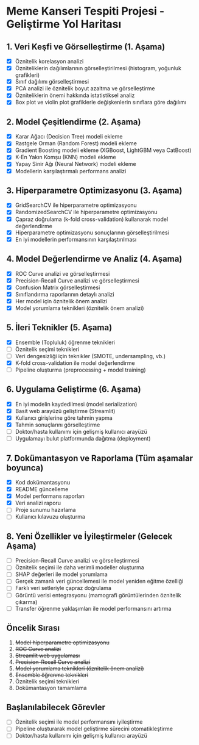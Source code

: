 # Meme Kanseri Tespiti Projesi - Geliştirme Yol Haritası

## 1. Veri Keşfi ve Görselleştirme (1. Aşama)
- [x] Öznitelik korelasyon analizi
- [x] Özniteliklerin dağılımlarının görselleştirilmesi (histogram, yoğunluk grafikleri)
- [x] Sınıf dağılımı görselleştirmesi
- [x] PCA analizi ile öznitelik boyut azaltma ve görselleştirme
- [x] Özniteliklerin önemi hakkında istatistiksel analiz
- [x] Box plot ve violin plot grafiklerle değişkenlerin sınıflara göre dağılımı

## 2. Model Çeşitlendirme (2. Aşama)
- [x] Karar Ağacı (Decision Tree) modeli ekleme
- [x] Rastgele Orman (Random Forest) modeli ekleme
- [x] Gradient Boosting modeli ekleme (XGBoost, LightGBM veya CatBoost)
- [x] K-En Yakın Komşu (KNN) modeli ekleme
- [x] Yapay Sinir Ağı (Neural Network) modeli ekleme
- [x] Modellerin karşılaştırmalı performans analizi

## 3. Hiperparametre Optimizasyonu (3. Aşama)
- [x] GridSearchCV ile hiperparametre optimizasyonu
- [x] RandomizedSearchCV ile hiperparametre optimizasyonu
- [x] Çapraz doğrulama (k-fold cross-validation) kullanarak model değerlendirme
- [x] Hiperparametre optimizasyonu sonuçlarının görselleştirilmesi
- [x] En iyi modellerin performansının karşılaştırılması

## 4. Model Değerlendirme ve Analiz (4. Aşama)
- [x] ROC Curve analizi ve görselleştirmesi
- [x] Precision-Recall Curve analizi ve görselleştirmesi
- [x] Confusion Matrix görselleştirmesi
- [x] Sınıflandırma raporlarının detaylı analizi
- [x] Her model için öznitelik önem analizi
- [x] Model yorumlama teknikleri (öznitelik önem analizi)

## 5. İleri Teknikler (5. Aşama)
- [x] Ensemble (Topluluk) öğrenme teknikleri
- [ ] Öznitelik seçimi teknikleri
- [ ] Veri dengesizliği için teknikler (SMOTE, undersampling, vb.)
- [x] K-fold cross-validation ile model değerlendirme
- [ ] Pipeline oluşturma (preprocessing + model training)

## 6. Uygulama Geliştirme (6. Aşama)
- [x] En iyi modelin kaydedilmesi (model serialization)
- [x] Basit web arayüzü geliştirme (Streamlit)
- [x] Kullanıcı girişlerine göre tahmin yapma
- [x] Tahmin sonuçlarını görselleştirme
- [ ] Doktor/hasta kullanımı için gelişmiş kullanıcı arayüzü
- [ ] Uygulamayı bulut platformunda dağıtma (deployment)

## 7. Dokümantasyon ve Raporlama (Tüm aşamalar boyunca)
- [x] Kod dokümantasyonu
- [x] README güncelleme
- [x] Model performans raporları
- [x] Veri analizi raporu
- [ ] Proje sunumu hazırlama
- [ ] Kullanıcı kılavuzu oluşturma

## 8. Yeni Özellikler ve İyileştirmeler (Gelecek Aşama)
- [ ] Precision-Recall Curve analizi ve görselleştirmesi
- [ ] Öznitelik seçimi ile daha verimli modeller oluşturma
- [ ] SHAP değerleri ile model yorumlama
- [ ] Gerçek zamanlı veri güncellemesi ile model yeniden eğitme özelliği
- [ ] Farklı veri setleriyle çapraz doğrulama
- [ ] Görüntü verisi entegrasyonu (mamografi görüntülerinden öznitelik çıkarma)
- [ ] Transfer öğrenme yaklaşımları ile model performansını artırma

## Öncelik Sırası

1. ~~Model hiperparametre optimizasyonu~~
2. ~~ROC Curve analizi~~
3. ~~Streamlit web uygulaması~~
4. ~~Precision-Recall Curve analizi~~
5. ~~Model yorumlama teknikleri (öznitelik önem analizi)~~
6. ~~Ensemble öğrenme teknikleri~~
7. Öznitelik seçimi teknikleri
8. Dokümantasyon tamamlama

## Başlanılabilecek Görevler

- [ ] Öznitelik seçimi ile model performansını iyileştirme
- [ ] Pipeline oluşturarak model geliştirme sürecini otomatikleştirme
- [ ] Doktor/hasta kullanımı için gelişmiş kullanıcı arayüzü 
